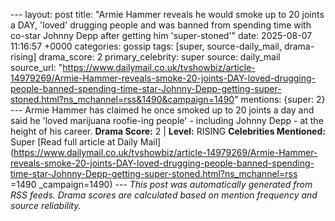 --- layout: post title: "Armie Hammer reveals he would smoke up to 20 joints a DAY, 'loved' drugging people and was banned from spending time with co-star Johnny Depp after getting him 'super-stoned'" date: 2025-08-07 11:16:57 +0000 categories: gossip tags: [super, source-daily_mail, drama-rising] drama_score: 2 primary_celebrity: super source: daily_mail source_url: "https://www.dailymail.co.uk/tvshowbiz/article-14979269/Armie-Hammer-reveals-smoke-20-joints-DAY-loved-drugging-people-banned-spending-time-star-Johnny-Depp-getting-super-stoned.html?ns_mchannel=rss&1490&campaign=1490" mentions: {super: 2} --- Armie Hammer has claimed he once smoked up to 20 joints a day and said he 'loved marijuana roofie-ing people' - including Johnny Depp - at the height of his career. **Drama Score:** 2 | **Level:** RISING **Celebrities Mentioned:** Super [Read full article at Daily Mail](https://www.dailymail.co.uk/tvshowbiz/article-14979269/Armie-Hammer-reveals-smoke-20-joints-DAY-loved-drugging-people-banned-spending-time-star-Johnny-Depp-getting-super-stoned.html?ns_mchannel=rss =1490 _campaign=1490) --- *This post was automatically generated from RSS feeds. Drama scores are calculated based on mention frequency and source reliability.*